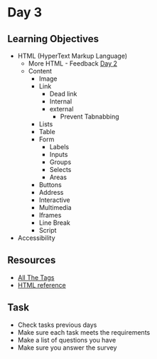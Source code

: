 # Day 3
## Learning Objectives
* HTML (HyperText Markup Language)
	- More HTML - Feedback [Day 2](day2.md)
	* Content
		- Image
		* Link
			- Dead link
			- Internal
			* external
				-	Prevent Tabnabbing
		- Lists
		- Table
		* Form
			- Labels
			- Inputs
			- Groups
			- Selects
			- Areas
		- Buttons
		- Address
		- Interactive
		- Multimedia
		- Iframes
		- Line Break
		- Script
* Accessibility
## Resources
- [All The Tags](https://allthetags.com/)
- [HTML reference](https://htmlreference.io/)
## Task
- Check tasks previous days
- Make sure each task meets the requirements
- Make a list of questions you have
- Make sure you answer the survey
